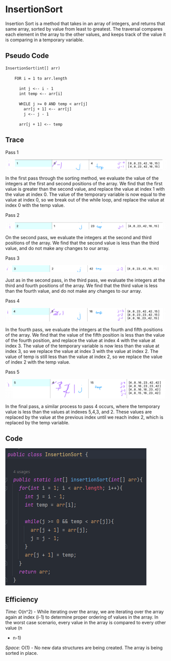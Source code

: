 # InsertionSort

Insertion Sort is a method that takes in an array of integers, and returns that
same array, sorted by value from least to greatest. The traversal compares each
element in the array to the other values, and keeps track of the value it is
comparing in a temporary variable.

## Pseudo Code

```
InsertionSort(int[] arr)

    FOR i = 1 to arr.length

      int j <-- i - 1
      int temp <-- arr[i]

      WHILE j >= 0 AND temp < arr[j]
        arr[j + 1] <-- arr[j]
        j <-- j - 1

      arr[j + 1] <-- temp
```

## Trace

Pass 1

![Pass1](insertionSort_pass1.png)

In the first pass through the sorting method, we evaluate the value of the
integers at the first and second positions of the array. We find that the first
value is greater than the second value, and replace the value at index 1 with the
value at index 0. The value of the temporary variable is now equal to the value
at index 0, so we break out of the while loop, and replace the value at index 0
with the temp value.

Pass 2

![Pass2](insertionSort_pass2.png)

On the second pass, we evaluate the integers at the second and third positions of
the array. We find that the second value is less than the third value, and do not
make any changes to our array.

Pass 3

![Pass3](insertionSort_pass3.png)

Just as in the second pass, in the third pass, we evaluate the integers at the
third and fourth
positions of
the array. We find that the third value is less than the fourth value, and do not
make any changes to our array.

Pass 4

![Pass4](insertionSort_pass4.png)

In the fourth pass, we evaluate the integers at the fourth and fifth positions of
the array. We find that the value of the fifth position is less than the value of
the fourth position, and replace the value at index 4 with the value at index 3.
The value of the temporary variable is now less than the value at index 3, so we
replace the value at index 3 with the value at index 2. The value of temp is
still less than the value at index 2, so we replace the value of index 2 with the
temp value.

Pass 5

![Pass5](insertionSort_pass5.png)

In the final pass, a similar process to pass 4 occurs, where the temporary value
is less than the values at indexes 5,4,3, and 2. These values are replaced by the
value at the previous index until we reach index 2, which is replaced by the temp
variable.

## Code

![insertionSort code](insertionSort_code.png)


## Efficiency

*Time:* O(n^2) - While iterating over the array, we are iterating over the array
again at index (i-1) to determine proper ordering of values in the array. In the
worst case scenario, every value in the array is compared to every other value (n
* n-1)

*Space:* O(1) - No new data structures are being created. The array is being
sorted in place.



